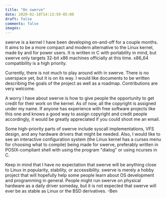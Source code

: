 ```yaml
---
title: "On swerve"
date: 2020-02-18T14:13:59-05:00
draft: false
comments: false
images:
---
```


swerve is a kernel I have been developing on-and-off for a couple months. It aims to be a more compact and modern
alternative to the Linux kernel, made by and for power users. It is written in C with portability in mind, but swerve
only targets 32-bit x86 machines officially at this time. x86_64 compatibility is a high priority.

Currently, there is not much to play around with in swerve. There is no userspace yet, but it is on its way. I would
like documents to be written describing the goals of the project as well as a roadmap. Contributions are very welcome.

A worry I have about swerve is how to give people the opportunity to get credit for their work on the kernel. As of
now, all the copyright is assigned under my name. If anyone has experience with free software projects like this one
and knows a good way to assign copyright and credit people accordingly, it would be greatly appreciated if you could
shoot me an email.

Some high-priority parts of swerve include syscall implementations, VFS design, and any hardware drivers that might be
needed. Also, I would like to see an interactive configuration system (the Linux kernel has a curses menu for choosing
what to compile) being made for swerve, preferably written in POSIX-compliant shell with using the program "dialog" or
using ncurses in C.

Keep in mind that I have no expectation that swerve will be anything close to Linux in popularity, stability, or
accessibility. swerve is merely a hobby project that will hopefully help some people learn about OS development and
programming in general. People might run swerve on physical hardware as a daily driver someday, but it is not expected
that swerve will ever be as stable as Linux or the BSD derivatives. -Ben
